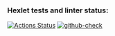 ### Hexlet tests and linter status:
[![Actions Status](https://github.com/Chudilo4/python-project-51/workflows/hexlet-check/badge.svg)](https://github.com/Chudilo4/python-project-51/actions)
[![github-check](https://github.com/Chudilo4/python-project-51/actions/workflows/github-check.yml/badge.svg)](https://github.com/Chudilo4/python-project-51/actions/workflows/github-check.yml)